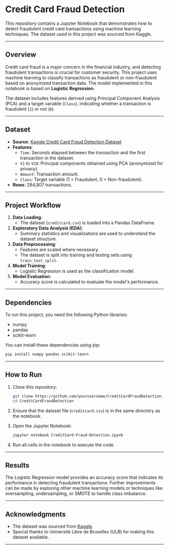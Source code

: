 # **Credit Card Fraud Detection**

This repository contains a Jupyter Notebook that demonstrates how to detect fraudulent credit card transactions using machine learning techniques. The dataset used in this project was sourced from Kaggle.

---

## **Overview**

Credit card fraud is a major concern in the financial industry, and detecting fraudulent transactions is crucial for customer security. This project uses machine learning to classify transactions as fraudulent or non-fraudulent based on anonymized transaction data. The model implemented in this notebook is based on **Logistic Regression**.

The dataset includes features derived using Principal Component Analysis (PCA) and a target variable (`Class`), indicating whether a transaction is fraudulent (`1`) or not (`0`).

---

## **Dataset**

- **Source**: [Kaggle Credit Card Fraud Detection Dataset](https://www.kaggle.com/datasets/mlg-ulb/creditcardfraud)
- **Features**:
  - `Time`: Seconds elapsed between the transaction and the first transaction in the dataset.
  - `V1` to `V28`: Principal components obtained using PCA (anonymized for privacy).
  - `Amount`: Transaction amount.
  - `Class`: Target variable (1 = Fraudulent, 0 = Non-fraudulent).
- **Rows**: 284,807 transactions.

---

## **Project Workflow**

1. **Data Loading**:
   - The dataset (`creditcard.csv`) is loaded into a Pandas DataFrame.
2. **Exploratory Data Analysis (EDA)**:
   - Summary statistics and visualizations are used to understand the dataset structure.
3. **Data Preprocessing**:
   - Features are scaled where necessary.
   - The dataset is split into training and testing sets using `train_test_split`.
4. **Model Training**:
   - Logistic Regression is used as the classification model.
5. **Model Evaluation**:
   - Accuracy score is calculated to evaluate the model's performance.

---

## **Dependencies**

To run this project, you need the following Python libraries:

- numpy
- pandas
- scikit-learn

You can install these dependencies using pip:

```bash
pip install numpy pandas scikit-learn
```

---

## **How to Run**

1. Clone this repository:
   ```bash
   git clone https://github.com/yourusername/CreditCardFraudDetection.git
   cd CreditCardFraudDetection
   ```

2. Ensure that the dataset file (`creditcard.csv`) is in the same directory as the notebook.

3. Open the Jupyter Notebook:
   ```bash
   jupyter notebook CreditCard-Fraud-Detection.ipynb
   ```

4. Run all cells in the notebook to execute the code.

---

## **Results**

The Logistic Regression model provides an accuracy score that indicates its performance in detecting fraudulent transactions. Further improvements can be made by exploring other machine learning models or techniques like oversampling, undersampling, or SMOTE to handle class imbalance.

---

## **Acknowledgments**

- The dataset was sourced from [Kaggle](https://www.kaggle.com/datasets/mlg-ulb/creditcardfraud).
- Special thanks to Université Libre de Bruxelles (ULB) for making this dataset available.

---
